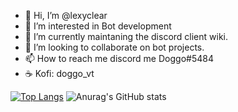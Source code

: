 - 👋 Hi, I’m @lexyclear
- 👀 I’m interested in Bot development
- 🌱 I’m currently maintaning the discord client wiki.
- 💞️ I’m looking to collaborate on bot projects.
- 📫 How to reach me discord me Doggo#5484
- ☕ Kofi: doggo_vt

<!---
lexyclear/lexyclear is a ✨ special ✨ repository because its `README.md` (this file) appears on your GitHub profile.
You can click the Preview link to take a look at your changes.
--->













[![Top Langs](https://github-readme-stats.vercel.app/api/top-langs/?username=lexyclear)](https://github.com/anuraghazra/github-readme-stats)
![Anurag's GitHub stats](https://github-readme-stats.vercel.app/api?username=lexyclear&show_icons=true) 
